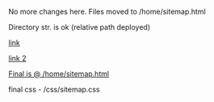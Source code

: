 

No more changes here. Files moved to /home/sitemap.html

 Directory str. is ok (relative path deployed)

<a href="https://adharshkrish.github.io/pec.edu/sitemap/sitemap.html" > link </a>

<a href="https://adharshkrish.github.io/pec.edu/sitemap/site.html" > link 2  </a>

<a href="https://adharshkrish.github.io/pec.edu/home/sitemap.html" > Final is @ /home/sitemap.html  </a>

final css - /css/sitemap.css
